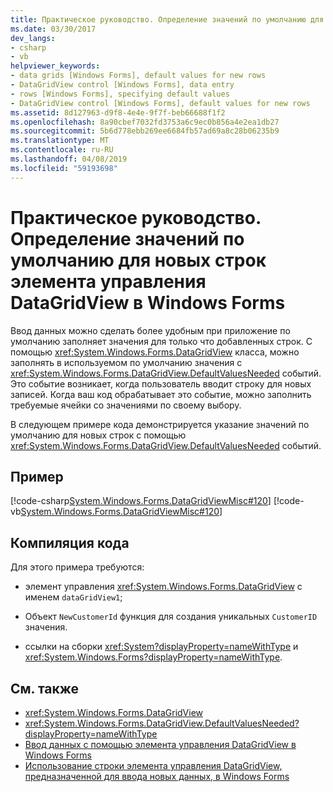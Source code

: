 ```yaml
---
title: Практическое руководство. Определение значений по умолчанию для новых строк элемента управления DataGridView в Windows Forms
ms.date: 03/30/2017
dev_langs:
- csharp
- vb
helpviewer_keywords:
- data grids [Windows Forms], default values for new rows
- DataGridView control [Windows Forms], data entry
- rows [Windows Forms], specifying default values
- DataGridView control [Windows Forms], default values for new rows
ms.assetid: 8d127963-d9f8-4e4e-9f7f-beb66688f1f2
ms.openlocfilehash: 8a90cbef7032fd3753a6c9ec0b856a4e2ea1db27
ms.sourcegitcommit: 5b6d778ebb269ee6684fb57ad69a8c28b06235b9
ms.translationtype: MT
ms.contentlocale: ru-RU
ms.lasthandoff: 04/08/2019
ms.locfileid: "59193698"
---
```

# <a name="how-to-specify-default-values-for-new-rows-in-the-windows-forms-datagridview-control"></a>Практическое руководство. Определение значений по умолчанию для новых строк элемента управления DataGridView в Windows Forms
Ввод данных можно сделать более удобным при приложение по умолчанию заполняет значения для только что добавленных строк. С помощью <xref:System.Windows.Forms.DataGridView> класса, можно заполнять в используемом по умолчанию значения с <xref:System.Windows.Forms.DataGridView.DefaultValuesNeeded> событий. Это событие возникает, когда пользователь вводит строку для новых записей. Когда ваш код обрабатывает это событие, можно заполнить требуемые ячейки со значениями по своему выбору.  
  
 В следующем примере кода демонстрируется указание значений по умолчанию для новых строк с помощью <xref:System.Windows.Forms.DataGridView.DefaultValuesNeeded> событий.  
  
## <a name="example"></a>Пример  
 [!code-csharp[System.Windows.Forms.DataGridViewMisc#120](~/samples/snippets/csharp/VS_Snippets_Winforms/System.Windows.Forms.DataGridViewMisc/CS/datagridviewmisc.cs#120)]
 [!code-vb[System.Windows.Forms.DataGridViewMisc#120](~/samples/snippets/visualbasic/VS_Snippets_Winforms/System.Windows.Forms.DataGridViewMisc/VB/datagridviewmisc.vb#120)]  
  
## <a name="compiling-the-code"></a>Компиляция кода  
 Для этого примера требуются:  
  
-   элемент управления <xref:System.Windows.Forms.DataGridView> с именем `dataGridView1`;  
  
-   Объект `NewCustomerId` функция для создания уникальных `CustomerID` значения.  
  
-   ссылки на сборки <xref:System?displayProperty=nameWithType> и <xref:System.Windows.Forms?displayProperty=nameWithType>.  
  
## <a name="see-also"></a>См. также

- <xref:System.Windows.Forms.DataGridView>
- <xref:System.Windows.Forms.DataGridView.DefaultValuesNeeded?displayProperty=nameWithType>
- [Ввод данных с помощью элемента управления DataGridView в Windows Forms](data-entry-in-the-windows-forms-datagridview-control.md)
- [Использование строки элемента управления DataGridView, предназначенной для ввода новых данных, в Windows Forms](using-the-row-for-new-records-in-the-windows-forms-datagridview-control.md)

